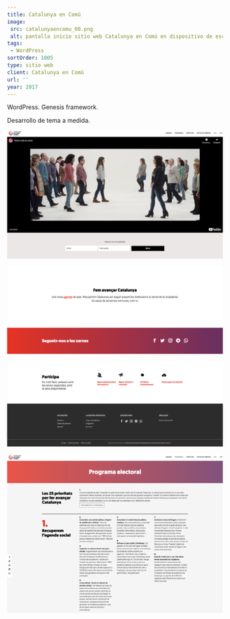 ```yaml
---
title: Catalunya en Comú
image:
 src: catalunyaencomu_00.png
 alt: pantalla inicio sitio web Catalunya en Comú en dispositivo de escritorio
tags:
 - WordPress
sortOrder: 1005
type: sitio web
client: Catalunya en Comú
url: ''
year: 2017
---
```


WordPress. Genesis framework.

Desarrollo de tema a medida.

![pantalla inicial presentacion](../../assets/images-projects/catalunyaencomu_00.png)

![pantalla inicial seccion redes sociales](../../assets/images-projects/catalunyaencomu_01.png)

![pantalla inicial seccion participa y pie de pagina](../../assets/images-projects/catalunyaencomu_02.png)

![pantalla inicial pantalla programa](../../assets/images-projects/catalunyaencomu_03.png)
